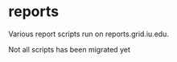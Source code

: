 reports
=======

Various report scripts run on reports.grid.iu.edu.

Not all scripts has been migrated yet
